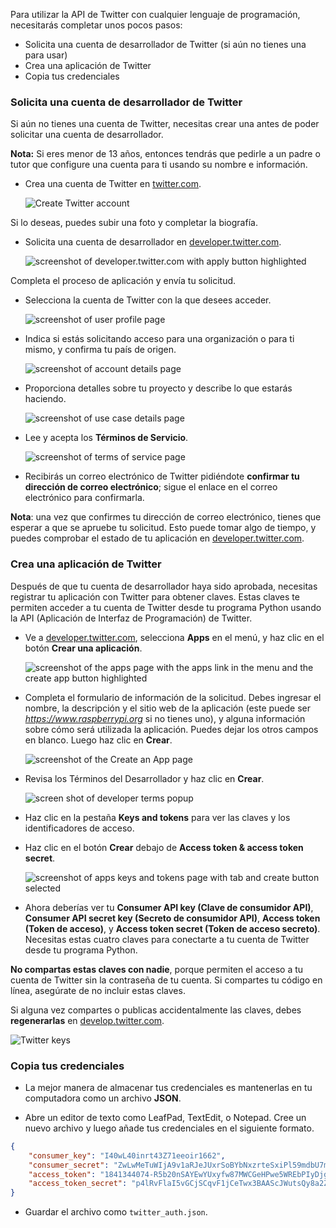 Para utilizar la API de Twitter con cualquier lenguaje de programación, necesitarás completar unos pocos pasos:

  - Solicita una cuenta de desarrollador de Twitter (si aún no tienes una para usar)
  - Crea una aplicación de Twitter
  - Copia tus credenciales

### Solicita una cuenta de desarrollador de Twitter

Si aún no tienes una cuenta de Twitter, necesitas crear una antes de poder solicitar una cuenta de desarrollador.

**Nota:** Si eres menor de 13 años, entonces tendrás que pedirle a un padre o tutor que configure una cuenta para ti usando su nombre e información.

- Crea una cuenta de Twitter en [twitter.com](https://twitter.com).

    ![Create Twitter account](images/create-twitter.png)

Si lo deseas, puedes subir una foto y completar la biografía.

- Solicita una cuenta de desarrollador en [developer.twitter.com](https://developer.twitter.com).

    ![screenshot of developer.twitter.com with apply button highlighted](images/apply_developer1.png)

Completa el proceso de aplicación y envía tu solicitud.

- Selecciona la cuenta de Twitter con la que desees acceder.

    ![screenshot of user profile page](images/apply_developer2.png)

- Indica si estás solicitando acceso para una organización o para ti mismo, y confirma tu país de origen.

    ![screenshot of account details page](images/apply_developer3.png)

- Proporciona detalles sobre tu proyecto y describe lo que estarás haciendo.

    ![screenshot of use case details page](images/apply_developer4.png)

- Lee y acepta los **Términos de Servicio**.

    ![screenshot of terms of service page](images/apply_developer5.png)

- Recibirás un correo electrónico de Twitter pidiéndote **confirmar tu dirección de correo electrónico**; sigue el enlace en el correo electrónico para confirmarla.

**Nota**: una vez que confirmes tu dirección de correo electrónico, tienes que esperar a que se apruebe tu solicitud. Esto puede tomar algo de tiempo, y puedes comprobar el estado de tu aplicación en [developer.twitter.com](https://developer.twitter.com).

### Crea una aplicación de Twitter

Después de que tu cuenta de desarrollador haya sido aprobada, necesitas registrar tu aplicación con Twitter para obtener claves. Estas claves te permiten acceder a tu cuenta de Twitter desde tu programa Python usando la API (Aplicación de Interfaz de Programación) de Twitter.

- Ve a [developer.twitter.com](https://developer.twitter.com), selecciona **Apps** en el menú, y haz clic en el botón **Crear una aplicación**.

    ![screenshot of the apps page with the apps link in the menu and the create app button highlighted](images/create_app1.png)

- Completa el formulario de información de la solicitud. Debes ingresar el nombre, la descripción y el sitio web de la aplicación (este puede ser *https://www.raspberrypi.org* si no tienes uno), y alguna información sobre cómo será utilizada la aplicación. Puedes dejar los otros campos en blanco. Luego haz clic en **Crear**.

    ![screenshot of the Create an App page](images/create_app2.png)

- Revisa los Términos del Desarrollador y haz clic en **Crear**.

    ![screen shot of developer terms popup](images/create_app3.png)

- Haz clic en la pestaña **Keys and tokens** para ver las claves y los identificadores de acceso.

- Haz clic en el botón **Crear** debajo de **Access token & access token secret**.

    ![screenshot of apps keys and tokens page with tab and create button selected](images/create_app4.png)

- Ahora deberías ver tu **Consumer API key (Clave de consumidor API)**, **Consumer API secret key (Secreto de consumidor API)**, **Access token (Token de acceso)**, y **Access token secret (Token de acceso secreto)**. Necesitas estas cuatro claves para conectarte a tu cuenta de Twitter desde tu programa Python.

**No compartas estas claves con nadie**, porque permiten el acceso a tu cuenta de Twitter sin la contraseña de tu cuenta. Si compartes tu código en línea, asegúrate de no incluir estas claves.

Si alguna vez compartes o publicas accidentalmente las claves, debes **regenerarlas** en [develop.twitter.com](https://developer.twitter.com).

![Twitter keys](images/create_app5.png)

### Copia tus credenciales

- La mejor manera de almacenar tus credenciales es mantenerlas en tu computadora como un archivo **JSON**.

- Abre un editor de texto como LeafPad, TextEdit, o Notepad. Cree un nuevo archivo y luego añade tus credenciales en el siguiente formato.

```json
{
    "consumer_key": "I40wL40inrt43Z71eeoir1662",
    "consumer_secret": "ZwLwMeTuWIjA9v1aRJeJUxrSoBYbNxzrteSxiPl59mdbU7mS0b",
    "access_token": "1841344074-R5b20nSAYEwYUxyfw87MWCGeHPwe5WREbPIyDjg",
    "access_token_secret": "p4lRvFlaI5vGCjSCqvF1jCeTwx3BAAScJWutsQy8a2ZOFP"
}
```
- Guardar el archivo como `twitter_auth.json`.
